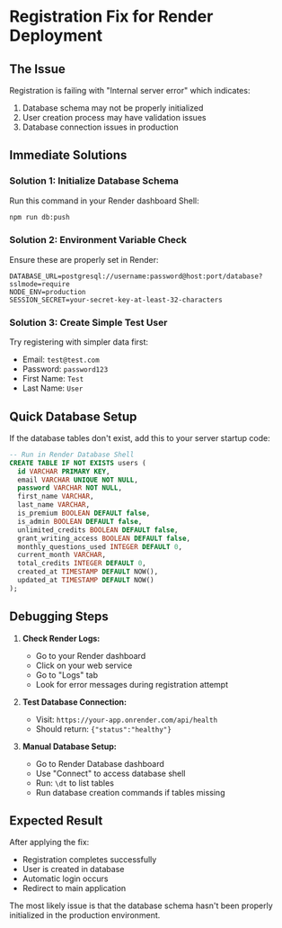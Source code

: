 # Registration Fix for Render Deployment

## The Issue
Registration is failing with "Internal server error" which indicates:
1. Database schema may not be properly initialized
2. User creation process may have validation issues
3. Database connection issues in production

## Immediate Solutions

### Solution 1: Initialize Database Schema
Run this command in your Render dashboard Shell:
```bash
npm run db:push
```

### Solution 2: Environment Variable Check
Ensure these are properly set in Render:
```
DATABASE_URL=postgresql://username:password@host:port/database?sslmode=require
NODE_ENV=production
SESSION_SECRET=your-secret-key-at-least-32-characters
```

### Solution 3: Create Simple Test User
Try registering with simpler data first:
- Email: `test@test.com`
- Password: `password123`
- First Name: `Test`
- Last Name: `User`

## Quick Database Setup

If the database tables don't exist, add this to your server startup code:

```sql
-- Run in Render Database Shell
CREATE TABLE IF NOT EXISTS users (
  id VARCHAR PRIMARY KEY,
  email VARCHAR UNIQUE NOT NULL,
  password VARCHAR NOT NULL,
  first_name VARCHAR,
  last_name VARCHAR,
  is_premium BOOLEAN DEFAULT false,
  is_admin BOOLEAN DEFAULT false,
  unlimited_credits BOOLEAN DEFAULT false,
  grant_writing_access BOOLEAN DEFAULT false,
  monthly_questions_used INTEGER DEFAULT 0,
  current_month VARCHAR,
  total_credits INTEGER DEFAULT 0,
  created_at TIMESTAMP DEFAULT NOW(),
  updated_at TIMESTAMP DEFAULT NOW()
);
```

## Debugging Steps

1. **Check Render Logs:**
   - Go to your Render dashboard
   - Click on your web service
   - Go to "Logs" tab
   - Look for error messages during registration attempt

2. **Test Database Connection:**
   - Visit: `https://your-app.onrender.com/api/health`
   - Should return: `{"status":"healthy"}`

3. **Manual Database Setup:**
   - Go to Render Database dashboard
   - Use "Connect" to access database shell
   - Run: `\dt` to list tables
   - Run database creation commands if tables missing

## Expected Result
After applying the fix:
- Registration completes successfully
- User is created in database
- Automatic login occurs
- Redirect to main application

The most likely issue is that the database schema hasn't been properly initialized in the production environment.